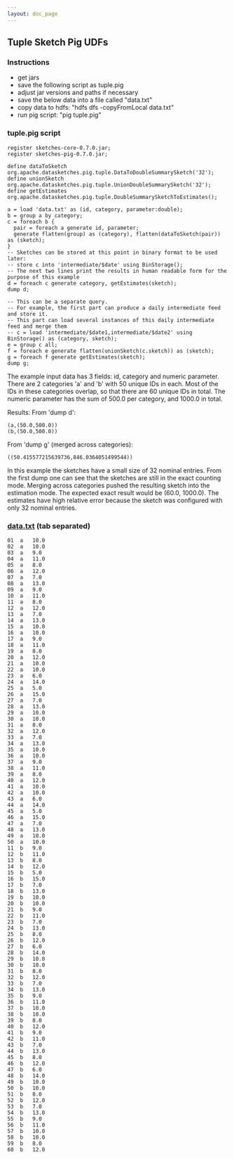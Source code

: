 ```yaml
---
layout: doc_page
---
```


## Tuple Sketch Pig UDFs

### Instructions

* get jars
* save the following script as tuple.pig
* adjust jar versions and paths if necessary
* save the below data into a file called "data.txt"
* copy data to hdfs: "hdfs dfs -copyFromLocal data.txt"
* run pig script: "pig tuple.pig"

### tuple.pig script

    register sketches-core-0.7.0.jar;
    register sketches-pig-0.7.0.jar;

    define dataToSketch org.apache.datasketches.pig.tuple.DataToDoubleSummarySketch('32');
    define unionSketch org.apache.datasketches.pig.tuple.UnionDoubleSummarySketch('32');
    define getEstimates org.apache.datasketches.pig.tuple.DoubleSummarySketchToEstimates();

    a = load 'data.txt' as (id, category, parameter:double);
    b = group a by category;
    c = foreach b {
      pair = foreach a generate id, parameter;
      generate flatten(group) as (category), flatten(dataToSketch(pair)) as (sketch);
    }
    -- Sketches can be stored at this point in binary format to be used later:
    -- store c into 'intermediate/$date' using BinStorage();
    -- The next two lines print the results in human readable form for the purpose of this example
    d = foreach c generate category, getEstimates(sketch);
    dump d;

    -- This can be a separate query.
    -- For example, the first part can produce a daily intermediate feed and store it.
    -- This part can load several instances of this daily intermediate feed and merge them
    -- c = load 'intermediate/$date1,intermediate/$date2' using BinStorage() as (category, sketch);
    e = group c all;
    f = foreach e generate flatten(unionSketch(c.sketch)) as (sketch);
    g = foreach f generate getEstimates(sketch);
    dump g;

The example input data has 3 fields: id, category and numeric parameter.
There are 2 categories 'a' and 'b' with 50 unique IDs in each.
Most of the IDs in these categories overlap, so that there are 60 unique IDs in total.
The numeric parameter has the sum of 500.0 per category, and 1000.0 in total.

Results:
From 'dump d':

    (a,(50.0,500.0))
    (b,(50.0,500.0))

From 'dump g' (merged across categories):

    ((50.415577215639736,846.0364051499544))

In this example the sketches have a small size of 32 nominal entries. From the first dump one can see that the sketches are still in the exact counting mode.
Merging across categories pushed the resulting sketch into the estimation mode. The expected exact result would be (60.0, 1000.0).
The estimates have high relative error because the sketch was configured with only 32 nominal entries.

### [data.txt]({{site.docs_dir}}/Tuple/data.txt) (tab separated)
    01	a	10.0
    02	a	10.0
    03	a	9.0
    04	a	11.0
    05	a	8.0
    06	a	12.0
    07	a	7.0
    08	a	13.0
    09	a	9.0
    10	a	11.0
    11	a	8.0
    12	a	12.0
    13	a	7.0
    14	a	13.0
    15	a	10.0
    16	a	10.0
    17	a	9.0
    18	a	11.0
    19	a	8.0
    20	a	12.0
    21	a	10.0
    22	a	10.0
    23	a	6.0
    24	a	14.0
    25	a	5.0
    26	a	15.0
    27	a	7.0
    28	a	13.0
    29	a	10.0
    30	a	10.0
    31	a	8.0
    32	a	12.0
    33	a	7.0
    34	a	13.0
    35	a	10.0
    36	a	10.0
    37	a	9.0
    38	a	11.0
    39	a	8.0
    40	a	12.0
    41	a	10.0
    42	a	10.0
    43	a	6.0
    44	a	14.0
    45	a	5.0
    46	a	15.0
    47	a	7.0
    48	a	13.0
    49	a	10.0
    50	a	10.0
    11	b	9.0
    12	b	11.0
    13	b	8.0
    14	b	12.0
    15	b	5.0
    16	b	15.0
    17	b	7.0
    18	b	13.0
    19	b	10.0
    20	b	10.0
    21	b	9.0
    22	b	11.0
    23	b	7.0
    24	b	13.0
    25	b	8.0
    26	b	12.0
    27	b	6.0
    28	b	14.0
    29	b	10.0
    30	b	10.0
    31	b	8.0
    32	b	12.0
    33	b	7.0
    34	b	13.0
    35	b	9.0
    36	b	11.0
    37	b	10.0
    38	b	10.0
    39	b	8.0
    40	b	12.0
    41	b	9.0
    42	b	11.0
    43	b	7.0
    44	b	13.0
    45	b	8.0
    46	b	12.0
    47	b	6.0
    48	b	14.0
    49	b	10.0
    50	b	10.0
    51	b	8.0
    52	b	12.0
    53	b	7.0
    54	b	13.0
    55	b	9.0
    56	b	11.0
    57	b	10.0
    58	b	10.0
    59	b	8.0
    60	b	12.0
